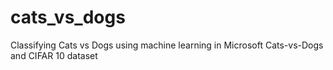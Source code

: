 # cats_vs_dogs
Classifying Cats vs Dogs using machine learning in Microsoft Cats-vs-Dogs and CIFAR 10 dataset
